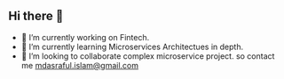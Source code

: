 ## Hi there 👋
- 🔭 I’m currently working on Fintech.
- 🌱 I’m currently learning Microservices Architectues in depth.
- 👯 I’m looking to collaborate complex microservice project. so contact me mdasraful.islam@gmail.com

<!--
**mdasrafulislam/mdasrafulislam** is a ✨ _special_ ✨ repository because its `README.md` (this file) appears on your GitHub profile.

Here are some ideas to get you started:

- 🔭 I’m currently working on ...
- 🌱 I’m currently learning ...
- 👯 I’m looking to collaborate on ...
- 🤔 I’m looking for help with ...
- 💬 Ask me about ...
- 📫 How to reach me: ...
- 😄 Pronouns: ...
- ⚡ Fun fact: ...
-->
